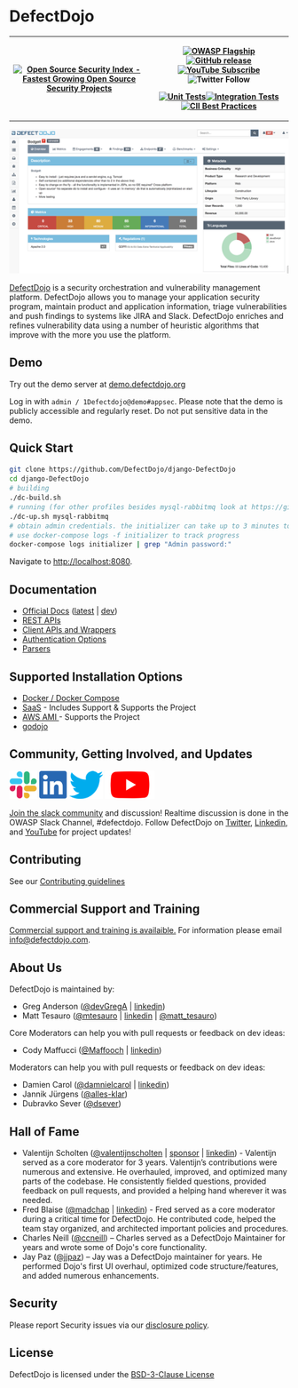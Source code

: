 # DefectDojo

<table>
   <tr styl="margin: 0; position: absolute; top: 50%; -ms-transform: translateY(-50%); transform: translateY(-50%);">
     <th><a href="https://opensourcesecurityindex.io/" target="_blank" rel="noopener">
         <img style="width: 282px; height: 56px" src="https://opensourcesecurityindex.io/badge.svg"
           alt="Open Source Security Index - Fastest Growing Open Source Security Projects" width="282" height="56" />
       </a></th>
     <th>
       <p><a href="https://www.owasp.org/index.php/OWASP_DefectDojo_Project"><img
             src="https://img.shields.io/badge/owasp-flagship%20project-orange.svg" alt="OWASP Flagship"></a> <a
           href="https://github.com/DefectDojo/django-DefectDojo"><img
             src="https://img.shields.io/github/release/DefectDojo/django-DefectDojo.svg" alt="GitHub release"></a> <a
           href="https://www.youtube.com/channel/UCWw9qzqptiIvTqSqhOFuCuQ"><img
             src="https://img.shields.io/badge/youtube-subscribe-%23c4302b.svg" alt="YouTube Subscribe"></a> <img
           src="https://img.shields.io/twitter/follow/defectdojo.svg?style=social&amp;label=Follow" alt="Twitter Follow">
       </p>
       <p><a href="https://github.com/DefectDojo/django-DefectDojo/actions"><img
             src="https://github.com/DefectDojo/django-DefectDojo/actions/workflows/unit-tests.yml/badge.svg?branch=master"
             alt="Unit Tests"></a><a href="https://github.com/DefectDojo/django-DefectDojo/actions"><img
             src="https://github.com/DefectDojo/django-DefectDojo/actions/workflows/integration-tests.yml/badge.svg?branch=master"
             alt="Integration Tests"></a> <a href="https://bestpractices.coreinfrastructure.org/projects/2098"><img
             src="https://bestpractices.coreinfrastructure.org/projects/2098/badge" alt="CII Best Practices"></a></p>
     </th>
   </tr>
 </table>

![Screenshot of DefectDojo](https://raw.githubusercontent.com/DefectDojo/django-DefectDojo/dev/docs/static/images/screenshot1.png)

[DefectDojo](https://www.defectdojo.com/) is a security orchestration and
vulnerability management platform.
DefectDojo allows you to manage your application security program, maintain
product and application information, triage vulnerabilities and
push findings to systems like JIRA and Slack. DefectDojo enriches and
refines vulnerability data using a number of heuristic algorithms that
improve with the more you use the platform.

## Demo

Try out the demo server at [demo.defectdojo.org](https://demo.defectdojo.org)

Log in with `admin / 1Defectdojo@demo#appsec`. Please note that the demo is publicly accessible and regularly reset. Do not put sensitive data in the demo.

## Quick Start

```sh
git clone https://github.com/DefectDojo/django-DefectDojo
cd django-DefectDojo
# building
./dc-build.sh
# running (for other profiles besides mysql-rabbitmq look at https://github.com/DefectDojo/django-DefectDojo/blob/dev/readme-docs/DOCKER.md)
./dc-up.sh mysql-rabbitmq
# obtain admin credentials. the initializer can take up to 3 minutes to run
# use docker-compose logs -f initializer to track progress
docker-compose logs initializer | grep "Admin password:"
```

Navigate to <http://localhost:8080>.


## Documentation

- [Official Docs](https://documentation.defectdojo.com/) ([latest](https://documentation.defectdojo.com/) | [dev](https://documentation.defectdojo.com/dev))
- [REST APIs](https://documentation.defectdojo.com/integrations/api-v2-docs/)
- [Client APIs and Wrappers](https://documentation.defectdojo.com/integrations/api-v2-docs/#clients--api-wrappers)
- [Authentication Options](readme-docs/AVAILABLE-PLUGINS.md)
- [Parsers](https://documentation.defectdojo.com/integrations/parsers/)

## Supported Installation Options

* [Docker / Docker Compose](readme-docs/DOCKER.md)
* [SaaS](https://www.defectdojo.com/pricing) - Includes Support & Supports the Project
* [AWS AMI ](https://aws.amazon.com/marketplace/pp/prodview-m2a25gr67xbzk) - Supports the Project
* [godojo](https://github.com/DefectDojo/godojo)


## Community, Getting Involved, and Updates

[<img src="https://raw.githubusercontent.com/DefectDojo/django-DefectDojo/dev/docs/static/images/slack-logo-icon.png" alt="Slack" height="50"/>](https://owasp-slack.herokuapp.com/)
[<img src="https://raw.githubusercontent.com/DefectDojo/django-DefectDojo/dev/docs/static/images/Linkedin-logo-icon-png.png" alt="LinkedIn" height="50"/>](https://www.linkedin.com/company/defectdojo)
[<img src="https://raw.githubusercontent.com/DefectDojo/django-DefectDojo/dev/docs/static/images/Twitter_Logo.png" alt="Twitter" height="50"/>](https://twitter.com/defectdojo)
[<img src="https://raw.githubusercontent.com/DefectDojo/django-DefectDojo/dev/docs/static/images/YouTube-Emblem.png" alt="Youtube" height="50"/>](https://www.youtube.com/channel/UCWw9qzqptiIvTqSqhOFuCuQ)

[Join the slack community](https://owasp.org/slack/invite) and discussion! Realtime discussion is done in the OWASP Slack Channel, #defectdojo.
Follow DefectDojo on [Twitter](https://twitter.com/defectdojo), [Linkedin](https://www.linkedin.com/company/defectdojo), and [YouTube](https://www.youtube.com/channel/UCWw9qzqptiIvTqSqhOFuCuQ) for project updates!

## Contributing
See our [Contributing guidelines](readme-docs/CONTRIBUTING.md)

## Commercial Support and Training
[Commercial support and training is availaible.](https://www.defectdojo.com/) For information please email info@defectdojo.com.

## About Us

DefectDojo is maintained by:
* Greg Anderson ([@devGregA](https://github.com/devgrega) | [linkedin](https://www.linkedin.com/in/g-anderson/))
* Matt Tesauro ([@mtesauro](https://github.com/mtesauro) | [linkedin](https://www.linkedin.com/in/matttesauro/) | [@matt_tesauro](https://twitter.com/matt_tesauro))

Core Moderators can help you with pull requests or feedback on dev ideas:
* Cody Maffucci ([@Maffooch](https://github.com/maffooch) | [linkedin](https://www.linkedin.com/in/cody-maffucci))

Moderators can help you with pull requests or feedback on dev ideas:
* Damien Carol ([@damnielcarol](https://github.com/damiencarol) | [linkedin](https://www.linkedin.com/in/damien-carol/))
* Jannik Jürgens ([@alles-klar](https://github.com/alles-klar))
* Dubravko Sever ([@dsever](https://github.com/dsever))


## Hall of Fame
* Valentijn Scholten ([@valentijnscholten](https://github.com/valentijnscholten) | [sponsor](https://github.com/sponsors/valentijnscholten) | [linkedin](https://www.linkedin.com/in/valentijn-scholten/)) - Valentijn served as a core moderator for 3 years. Valentijn’s contributions were numerous and extensive. He overhauled, improved, and optimized many parts of the codebase. He consistently fielded questions, provided feedback on pull requests, and provided a helping hand wherever it was needed.
* Fred Blaise ([@madchap](https://github.com/madchap) | [linkedin](https://www.linkedin.com/in/fredblaise/)) - Fred served as a core moderator during a critical time for DefectDojo. He contributed code, helped the team stay organized, and architected important policies and procedures.
* Charles Neill ([@ccneill](https://twitter.com/ccneill)) – Charles served as a
    DefectDojo Maintainer for years and wrote some of Dojo's core functionality.
* Jay Paz ([@jjpaz](https://twitter.com/jjpaz)) – Jay was a DefectDojo
  maintainer for years. He performed Dojo's first UI overhaul, optimized code structure/features, and added numerous enhancements.


## Security

Please report Security issues via our [disclosure policy](readme-docs/SECURITY.md).

## License

DefectDojo is licensed under the [BSD-3-Clause License](LICENSE.md)
